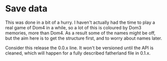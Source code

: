 # Save data

This was done in a bit of a hurry.  I haven't actually had the time to play a real game of Dom4 in a while, so a lot of this is coloured by Dom3 memories, more than Dom4.  As a result some of the names might be off, but the aim here is to get the structure first, and to worry about names later.

Consider this release the 0.0.x line.  It won't be versioned until the API is cleaned, which will happen for a fully described fatherland file in 0.1.x.